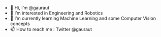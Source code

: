 - 👋 Hi, I’m @gauraut
- 👀 I’m interested in Engineering and Robotics
- 🌱 I’m currently learning Machine Learning and some Computer Vision concepts
- 📫 How to reach me : Twitter @gauraut

<!---
gauraut/gauraut is a ✨ special ✨ repository because its `README.md` (this file) appears on your GitHub profile.
You can click the Preview link to take a look at your changes.
--->
